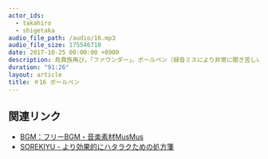 ```yaml
---
actor_ids:
  - takahiro
  - shigetaka
audio_file_path: /audio/16.mp3
audio_file_size: 175546710
date: 2017-10-25 00:00:00 +0900
description: 鳥貴族再び。「ファウンダー」。ボールペン（録音ミスにより非常に聞き苦しいです)。
duration: "91:26"
layout: article
title: ＃16 ボールペン
---
```


## 関連リンク

- [BGM：フリーBGM・音楽素材MusMus](http://musmus.main.jp/)
- [SOREKIYU - より効果的にハタラクための処方箋](https://sorekiyu.jp)
